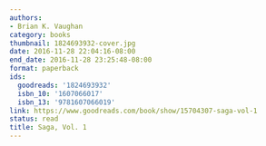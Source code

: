 ```yaml
---
authors:
- Brian K. Vaughan
category: books
thumbnail: 1824693932-cover.jpg
date: 2016-11-28 22:04:16-08:00
end_date: 2016-11-28 23:25:48-08:00
format: paperback
ids:
  goodreads: '1824693932'
  isbn_10: '1607066017'
  isbn_13: '9781607066019'
link: https://www.goodreads.com/book/show/15704307-saga-vol-1
status: read
title: Saga, Vol. 1
---
```

